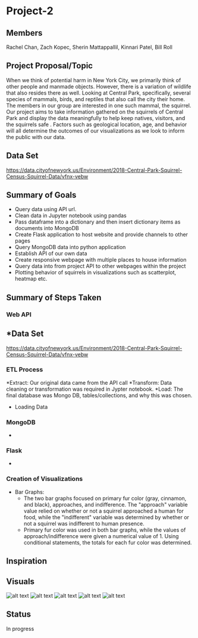 # Project-2

Members
----------------
Rachel Chan,
Zach Kopec,
Sherin Mattappallil,
Kinnari Patel,
Bill Roll 

Project Proposal/Topic
----------------
 When we think of potential harm in New York City, we primarily think of other people and manmade objects. However, there is a variation of wildlife that also 
resides there as well. Looking at Central Park, specifically, several species of mammals, birds, and reptiles that also call the city their home. The members in our 
group are interested in one such mammal, the squirrel. Our project aims to take information gathered on the squirrels of Central Park and display the data 
meaningfully to help keep natives, visitors, and the squirrels safe . Factors such as geological location, age, and behavior will all determine the outcomes of our
visualizations as we look to inform the public with our data.

Data Set
----------------
https://data.cityofnewyork.us/Environment/2018-Central-Park-Squirrel-Census-Squirrel-Data/vfnx-vebw

Summary of Goals
----------------
* Query data using API url.
* Clean data in Jupyter notebook using pandas
* Pass dataframe into a dictionary and then insert dictionary items as documents into MongoDB
* Create Flask application to host website and provide channels to other pages
* Query MongoDB data into python application  
* Establish API of our own data
* Create responsive webpage with multiple places to house information
* Query data into from project API to other webpages within the project
* Plotting behavior of squirrels in visualizations such as scatterplot, heatmap etc. 

Summary of Steps Taken
----------------

###  Web API 
*Data Set
----------------
https://data.cityofnewyork.us/Environment/2018-Central-Park-Squirrel-Census-Squirrel-Data/vfnx-vebw


### ETL Process 
*Extract: Our original data came from the API call 
*Transform: Data cleaning or transformation was required in Jypter notebook.
*Load: The final database was Mongo DB, tables/collections, and why this was chosen.

* Loading Data

### MongoDB
*

### Flask
*

### Creation of  Visualizations
* Bar Graphs:
  * The two bar graphs focused on primary fur color (gray, cinnamon, and black), approaches, and indifference. The "approach" variable value relied on whether or not a squirrel approached a human for food, while the "indifferent" variable was determined by whether or not a squirrel was indifferent to human presence.
  * Primary fur color was used in both bar graphs, while the values of approach/indifference were given a numerical value of 1. Using conditional statements, the totals for each fur color was determined.


Inspiration
----------------


Visuals
----------------
![alt text](https://github.com/WilliamRoll/Project-2/blob/main/images/SquirrelApproach.png)
![alt text](https://github.com/WilliamRoll/Project-2/blob/main/images/SquirrelIndifferent.png)
![alt text](https://github.com/WilliamRoll/Project-2/blob/main/images/Pie.png)
![alt text](https://github.com/WilliamRoll/Project-2/blob/main/images/Heatmap.png)
![alt text](https://github.com/WilliamRoll/Project-2/blob/main/images/Markerplot.png)

Status
----------------
In progress


